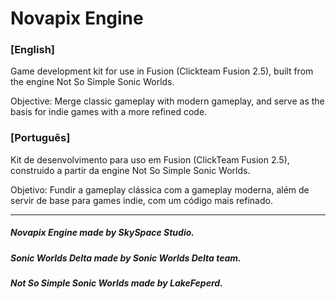 # Novapix Engine

### [English]

Game development kit for use in Fusion (Clickteam Fusion 2.5), built from the engine Not So Simple Sonic Worlds.

Objective: Merge classic gameplay with modern gameplay, and serve as the basis for indie games with a more refined code.

### [Português]

Kit de desenvolvimento para uso em Fusion (ClickTeam Fusion 2.5), construido a partir da engine Not So Simple Sonic Worlds.

Objetivo: Fundir a gameplay clássica com a gameplay moderna, além de servir de base para games indie, com um código mais refinado.

------------------------------------------------------------------------------------------------------------------------------------------
##### Novapix Engine made by SkySpace Studio.

##### Sonic Worlds Delta made by Sonic Worlds Delta team.

##### Not So Simple Sonic Worlds made by LakeFeperd.

